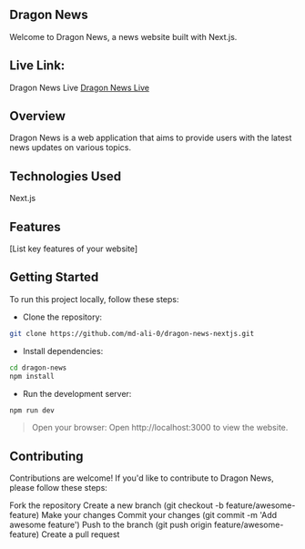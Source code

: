 ## Dragon News

Welcome to Dragon News, a news website built with Next.js.

## Live Link:

Dragon News Live
[Dragon News Live](https://the-dragon-news-seven.vercel.app)

## Overview

Dragon News is a web application that aims to provide users with the latest news updates on various topics.

## Technologies Used

Next.js

## Features

[List key features of your website]

## Getting Started

To run this project locally, follow these steps:

-   Clone the repository:

```bash
git clone https://github.com/md-ali-0/dragon-news-nextjs.git
```

-   Install dependencies:

```bash
cd dragon-news
npm install
```

-   Run the development server:

```bash
npm run dev
```

> Open your browser:
> Open http://localhost:3000 to view the website.

## Contributing

Contributions are welcome! If you'd like to contribute to Dragon News, please follow these steps:

Fork the repository
Create a new branch (git checkout -b feature/awesome-feature)
Make your changes
Commit your changes (git commit -m 'Add awesome feature')
Push to the branch (git push origin feature/awesome-feature)
Create a pull request

